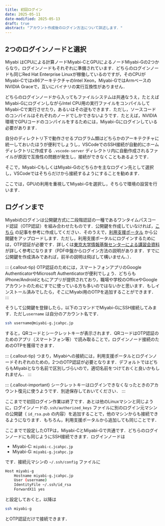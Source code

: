 ```yaml
---
title: 初回ログイン
date: 2025-05-11
date-modified: 2025-05-13
draft: true
abstract: "アカウント作成後のログイン方法について詳述します．"
---
```


## 2つのログインノードと選択

Miyabi はCPUによる計算ノードMiyabi-CとGPUによるノードMiyabi-Gの2つからなり，ログインノードもそれぞれに準備されています．どちらのログインノードも同じRed Hat Enterprise Linuxが稼働しているのですが，そのCPUが
Miyabi-Cではx86アーキテクチャのIntel Xeon，Miyabi-GではArmベースのNVIDIA Graceで，互いにバイナリの実行互換性がありません．

どちらのログインノードから入ってもファイルシステムは共通なうえ，たとえばMiyabi-GにログインしながらIntel CPU用の実行ファイルをコンパイルしてMiyabi-Cで実行させたり，あるいはその逆もできます．ただし，ソースコードのコンパイルはそれぞれのノードでしかできないようです．たとえば，NVIDIA環境でGPUコードのコンパイルをするためには，Miyabi-Gにログインしている必要があります．

自分のディレクトリ下で動作させるプログラム類はどちらかのアーキテクチャに統一しておいたほうが便利でしょうし，VSCodeでのSSH接続が自動的にホームディレクトリに作成する `.vscode-server` ディレクトリ内に自動作成されるファイルが原因で互換性の問題が発生し，接続ができなくこともあるようです．

そこで，Miyabi-CもしくはMiyabi-Gのどちらかを主なログイン先として選択し，VSCodeではそちらだけから接続するようにすることを勧めます．

ここでは，GPUの利用を重視してMiyabi-Gを選択し，そちらで環境の設営を行います．

## ログインまで

Miyabiのログインは公開鍵方式に二段階認証の一種であるワンタイムパスコード認証（OTP認証）を組み合わせたものです．公開鍵を作成していなければ，[こちら](../共通知識/Common-01-keys.md) の記事を参考に作成してください．そのうえで，[利用支援ポータル](https://miyabi-www.jcahpc.jp/login) から公開鍵をアップロードします．ただし，利用支援ポータルにログインするためには，OTP認証が必要です．詳しくは[東京大学情報基盤センターによる講習会資料](https://www.cc.u-tokyo.ac.jp/events/lectures/239/20250131_0217_login_miyabi.pdf)が詳しく参考になります（PDF中盤からログイン方法の説明があります．すでに公開鍵を作成済みであれば，前半の説明は飛ばして構いません．）．

::: {.callout-tip}
OTP認証のためには，スマートフォンアプリのGoogle AuthenticatorやMicrosoft Authenticatorが便利でしょう．どちらもiPhone/Androidともにアプリが提供されており，職場や学校のOfficeやGoogleアカウントのためにすでに使っている方も多いのではないかと思います．もしインストール済みでしたら，そこにMiyabi用のOTPを追加することができます．
:::

そうして公開鍵を登録したら，以下のコマンドでMiyabi-GにSSH接続してみます．ただし`username` は自分のアカウント名です．

```bash
ssh username@miyabi-g.jcahpc.jp
```

すると，QRコードとシークレットキーが表示されます．QRコードはOTP認証のためのアプリ（スマートフォン等）で読み取ることで，ログインノード接続のためのOTPを獲得できます．

::: {.callout-tip}
つまり，Miyabiへの接続には，利用支援ポータルとログインノードそれぞれのための，2つのOTP認証が必要となります．デフォルトではどちらもMiyabiとなり名前で区別しづらいので，適切名前をつけておくと良いかもしれません．
:::

::: {.callout-important}
シークレットキーはログインできなくなったときのアカウント復元に使うようです．別途保存しておいてください．
:::

ここまでで初回ログイン作業は終了です．あとは他のLinuxマシンと同じように，ログインノードの`.ssh/authorized_keys` ファイルに別のログイン元マシンの公開鍵（ `id_rsa.pub` の内容）を追加することで，他のマシンからも接続できるようになります．もちろん，利用支援ポータルから追加しても同じことです．

ここまでで設定したOTPは，Miyabi-CとMiyabi-Gで共通です．どちらのログインノードにも同じようにSSH接続できます．ログインノードは

- Miyabi-C: `miyabi-c.jcahpc.jp`
- Miyabi-G: `miyabi-g.jcahpc.jp`

です．接続元マシンの `~/.ssh/config` ファイルに

```bash
Host miyabi-g
    Hostname miyabi-g.jcahpc.jp
    User (username)
    IdentityFile ~/.ssh/id_rsa
    ForwardX11 yes
```

と設定しておくと，以降は

```bash
ssh miyabi-g
```

とOTP認証だけで接続できます．
